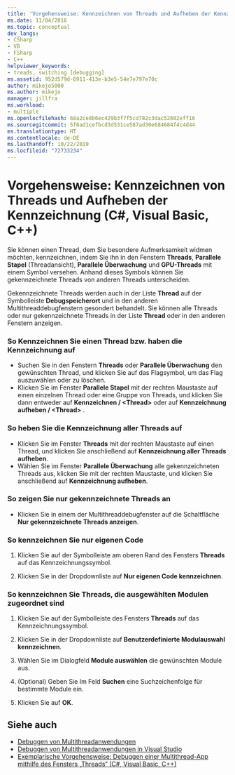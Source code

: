 ```yaml
---
title: 'Vorgehensweise: Kennzeichnen von Threads und Aufheben der Kennzeichnung | Microsoft-Dokumentation'
ms.date: 11/04/2016
ms.topic: conceptual
dev_langs:
- CSharp
- VB
- FSharp
- C++
helpviewer_keywords:
- treads, switching [debugging]
ms.assetid: 952d579d-6911-413e-b3e5-54e7e797e70c
author: mikejo5000
ms.author: mikejo
manager: jillfra
ms.workload:
- multiple
ms.openlocfilehash: 68a2ce8b6ec429b3f7f5cd782c3dac52602eff16
ms.sourcegitcommit: 5f6ad1cefbcd3d531ce587ad30e684684f4c4d44
ms.translationtype: HT
ms.contentlocale: de-DE
ms.lasthandoff: 10/22/2019
ms.locfileid: "72733234"
---
```

# <a name="how-to-flag-and-unflag-threads-c-visual-basic-c"></a>Vorgehensweise: Kennzeichnen von Threads und Aufheben der Kennzeichnung (C#, Visual Basic, C++)

Sie können einen Thread, dem Sie besondere Aufmerksamkeit widmen möchten, kennzeichnen, indem Sie ihn in den Fenstern **Threads**, **Parallele Stapel** (Threadansicht), **Parallele Überwachung** und **GPU-Threads** mit einem Symbol versehen. Anhand dieses Symbols können Sie gekennzeichnete Threads von anderen Threads unterscheiden.

Gekennzeichnete Threads werden auch in der Liste **Thread** auf der Symbolleiste **Debugspeicherort** und in den anderen Multithreaddebugfenstern gesondert behandelt. Sie können alle Threads oder nur gekennzeichnete Threads in der Liste **Thread** oder in den anderen Fenstern anzeigen.

### <a name="to-flag-or-unflag-a-thread"></a>So Kennzeichnen Sie einen Thread bzw. haben die Kennzeichnung auf

- Suchen Sie in den Fenstern **Threads** oder **Parallele Überwachung** den gewünschten Thread, und klicken Sie auf das Flagsymbol, um das Flag auszuwählen oder zu löschen.
- Klicken Sie im Fenster **Parallele Stapel** mit der rechten Maustaste auf einen einzelnen Thread oder eine Gruppe von Threads, und klicken Sie dann entweder auf **Kennzeichnen / \<Thread>** oder auf **Kennzeichnung aufheben / \<Thread>** .

### <a name="to-unflag-all-threads"></a>So heben Sie die Kennzeichnung aller Threads auf

- Klicken Sie im Fenster **Threads** mit der rechten Maustaste auf einen Thread, und klicken Sie anschließend auf **Kennzeichnung aller Threads aufheben**.
- Wählen Sie im Fenster **Parallele Überwachung** alle gekennzeichneten Threads aus, klicken Sie mit der rechten Maustaste, und klicken Sie anschließend auf **Kennzeichnung aufheben**.

### <a name="to-display-only-flagged-threads"></a>So zeigen Sie nur gekennzeichnete Threads an

- Klicken Sie in einem der Multithreaddebugfenster auf die Schaltfläche **Nur gekennzeichnete Threads anzeigen**.

### <a name="to-flag-just-my-code"></a>So kennzeichnen Sie nur eigenen Code

1. Klicken Sie auf der Symbolleiste am oberen Rand des Fensters **Threads** auf das Kennzeichnungssymbol.

2. Klicken Sie in der Dropdownliste auf **Nur eigenen Code kennzeichnen**.

### <a name="to-flag-threads-that-are-associated-with-selected-modules"></a>So kennzeichnen Sie Threads, die ausgewählten Modulen zugeordnet sind

1. Klicken Sie auf der Symbolleiste des Fensters **Threads** auf das Kennzeichnungssymbol.

2. Klicken Sie in der Dropdownliste auf **Benutzerdefinierte Modulauswahl kennzeichnen**.

3. Wählen Sie im Dialogfeld **Module auswählen** die gewünschten Module aus.

4. (Optional) Geben Sie Im Feld **Suchen** eine Suchzeichenfolge für bestimmte Module ein.

5. Klicken Sie auf **OK**.

## <a name="see-also"></a>Siehe auch
- [Debuggen von Multithreadanwendungen](../debugger/debug-multithreaded-applications-in-visual-studio.md)
- [Debuggen von Multithreadanwendungen in Visual Studio](../debugger/get-started-debugging-multithreaded-apps.md)
- [Exemplarische Vorgehensweise: Debuggen einer Multithread-App mithilfe des Fensters „Threads“ (C#, Visual Basic, C++)](../debugger/how-to-use-the-threads-window.md)